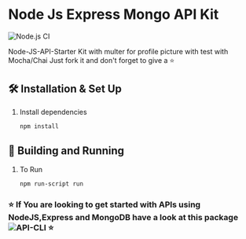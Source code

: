 # Node Js Express Mongo API Kit
![Node.js CI](https://github.com/prkhrv/Node-Js-Express-Mongo-API-Kit/workflows/Node.js%20CI/badge.svg)

Node-JS-API-Starter Kit with multer for profile picture with test with Mocha/Chai
Just fork it and
don't forget to give a :star:

## 🛠 Installation & Set Up

1. Install dependencies
   ```sh
   npm install
   ```
## 🚀 Building and Running

1. To Run

   ```sh
   npm run-script run
   ```   


### :star: If You are looking to get started with APIs using NodeJS,Express and MongoDB have a look at this package ![API-CLI](https://github.com/prkhrv/api-cli) :star:
